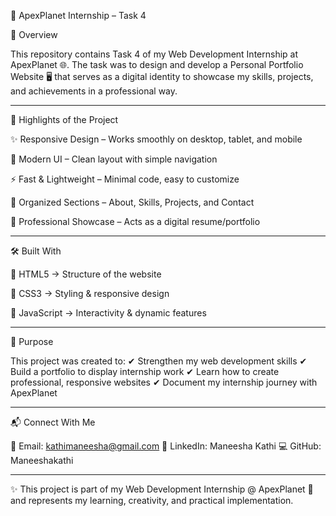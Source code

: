 🚀 ApexPlanet Internship – Task 4

📖 Overview

This repository contains Task 4 of my Web Development Internship at ApexPlanet 🌐.
The task was to design and develop a Personal Portfolio Website 🖥 that serves as a digital identity to showcase my skills, projects, and achievements in a professional way.


---

📌 Highlights of the Project

✨ Responsive Design – Works smoothly on desktop, tablet, and mobile

🎨 Modern UI – Clean layout with simple navigation

⚡ Fast & Lightweight – Minimal code, easy to customize

📂 Organized Sections – About, Skills, Projects, and Contact

🌟 Professional Showcase – Acts as a digital resume/portfolio



---

🛠 Built With

🔹 HTML5 → Structure of the website

🔹 CSS3 → Styling & responsive design

🔹 JavaScript → Interactivity & dynamic features



---

🎯 Purpose

This project was created to:
✔ Strengthen my web development skills
✔ Build a portfolio to display internship work
✔ Learn how to create professional, responsive websites
✔ Document my internship journey with ApexPlanet


---

📬 Connect With Me

📧 Email: kathimaneesha@gmail.com
🔗 LinkedIn: Maneesha Kathi
💻 GitHub: Maneeshakathi


---

✨ This project is part of my Web Development Internship @ ApexPlanet 🚀 and represents my learning, creativity, and practical implementation.
